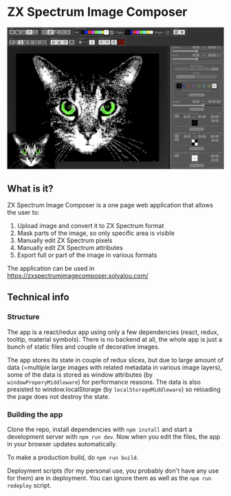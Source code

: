 # ZX Spectrum Image Composer

![Screenshot](deployment/screenshot.png)

## What is it?
ZX Spectrum Image Composer is a one page web application that allows the user to:
1. Upload image and convert it to ZX Spectrum format
2. Mask parts of the image, so only specific area is visible
3. Manually edit ZX Spectrum pixels
4. Manually edit ZX Spectrum attributes
5. Export full or part of the image in various formats

The application can be used in https://zxspectrumimagecomposer.solvalou.com/

## Technical info

### Structure

The app is a react/redux app using only a few dependencies (react, redux, tooltip, material symbols). There is no backend at all, the whole app is just a bunch of static files and couple of decorative images.

The app stores its state in couple of redux slices, but due to large amount of data (=multiple large images with related metadata in various image layers), some of the data is stored as window attributes (by `windowProperyMiddleware`) for performance reasons. The data is also presisted to window.localStorage (by `localStorageMiddleware`) so reloading the page does not destroy the state.

### Building the app

Clone the repo, install dependencies with `npm install` and start a development server with `npm run dev`. Now when you edit the files, the app in your browser updates automatically.

To make a production build, do `npm run build`.

Deployment scripts (for my personal use, you probably don't have any use for them) are in deployment. You can ignore them as well as the `npm run redeploy` script.
